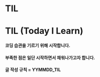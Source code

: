 TIL
=============
# TIL (Today I Learn)

#### 코딩 습관을 기르기 위해 시작합니다. 
#### 부족한 점은 일단 시작하면서 채워나가고자 합니다.

#### 글 작성 규칙 = YYMMDD_TIL


